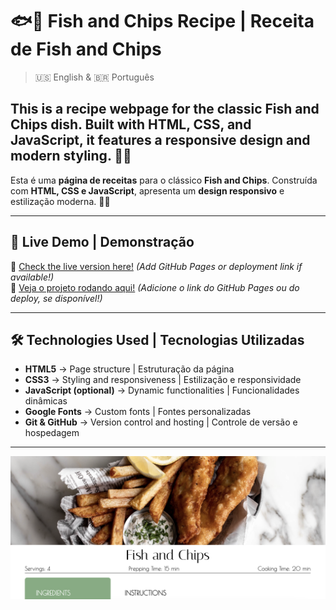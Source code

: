 # 🐟🍟 Fish and Chips Recipe | Receita de Fish and Chips

> 🇺🇸 English & 🇧🇷 Português  

This is a **recipe webpage** for the classic **Fish and Chips** dish. Built with **HTML, CSS, and JavaScript**, it features a **responsive design** and modern styling. 📜✨  
---
Esta é uma **página de receitas** para o clássico **Fish and Chips**. Construída com **HTML, CSS e JavaScript**, apresenta um **design responsivo** e estilização moderna. 📜✨  

---

## 🚀 Live Demo | Demonstração

🔗 [Check the live version here!](#) *(Add GitHub Pages or deployment link if available!)*  
🔗 [Veja o projeto rodando aqui!](#) *(Adicione o link do GitHub Pages ou do deploy, se disponível!)*  

---

## 🛠️ Technologies Used | Tecnologias Utilizadas

- **HTML5** → Page structure | Estruturação da página  
- **CSS3** → Styling and responsiveness | Estilização e responsividade  
- **JavaScript (optional)** → Dynamic functionalities | Funcionalidades dinâmicas  
- **Google Fonts** → Custom fonts | Fontes personalizadas  
- **Git & GitHub** → Version control and hosting | Controle de versão e hospedagem  

---

![Fish and Chips](assets/fish-and-chips.png)
